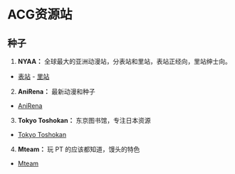 # ACG资源站  
## 种子  
1. **NYAA：** 全球最大的亚洲动漫站，分表站和里站，表站正经向，里站绅士向。  
- [表站](https://nyaa.si/)  - [里站](https://sukebei.nyaa.si/)  
2. **AniRena：** 最新动漫和种子  
- [AniRena](https://www.anirena.com/)  
3. **Tokyo Toshokan：** 东京图书馆，专注日本资源  
- [Tokyo Toshokan](https://www.tokyotosho.info/)  
4. **Mteam：** 玩 PT 的应该都知道，馒头的特色  
- [Mteam](https://tp.m-team.cc/)  
